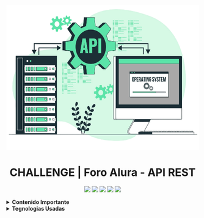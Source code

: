 <p align="center">
  <img center src="img/api-rest.png" width="610" height="380"></img>
</p>

<h1 align="center"> CHALLENGE | Foro Alura - API REST </h1>

<p align="center">
  <code><img width="120" src="https://springdoc.org/img/banner-logo.svg"></code>
  <code><img width="50" src="https://cdn.worldvectorlogo.com/logos/intellij-idea-1.svg"></code>
  <code><img width="90" src="https://www.vectorlogo.zone/logos/java/java-ar21.svg"></code>
  <code><img width="90" src="https://www.vectorlogo.zone/logos/mysql/mysql-ar21.svg"></code>
  <code><img width="95" src="https://www.vectorlogo.zone/logos/springio/springio-ar21.svg"></code>  
</p>
<b>

<details>
  <summary>
    Contenido Importante
  </summary>

## 📝 Descripción

La API-REST de Foro Alura es una aplicación backend desarrollada para facilitar funcionalidades de foros de discusión. Construida con Java y Spring Boot, MySql, contruyendo metodos y endpoints robustos para gestionar tópicos, mensajes, autenticación de usuarios y más. Esta API se integra perfectamente con MySQL para el almacenamiento de datos y utiliza Srping Doc | Swagger para una documentación clara y detallada de la API.

## 🔨 Funcionalidades

* Registrar usuarios.
* Listar usuarios.
* Registrar topico.
* Listar topico.
* Registrar mensajes ...

## :open_file_folder: Estructura principal de carpetas 

```
Challenge_Foro_Alura
├──src
│   ├── main
│   │   └── controller
|   |   └── dto
|   |   └── infra
|   |   └── model
|   |   └── repository
|   |   └── service
|   |   |
|   |   └── ForoApiApplication.java
│   ├── resources
│   │   ├── db/migration
|   |   |
│   │   └── aplicaction.properties 
├── POM.XML
└── README.md
```
</details>

<details>
  <summary>
    Tegnologias Usadas
  </summary>
<div align="center">
  <br>

  ![Java Version](https://img.shields.io/badge/Java-23-orange)
  ![Spring Boot](https://img.shields.io/badge/Spring%20Boot-3.4.1-brightgreen)
  ![MySQL](https://img.shields.io/badge/MySQL-8.0-blue)
  ![Swagger](https://img.shields.io/badge/Swagger-2.8.3-brightgreen)
  ![IntelliJ IDEA](https://img.shields.io/badge/IntelliJ%20IDEA-2024.1-lightblue)
  ![Insomnia](https://img.shields.io/badge/Insomnia-9.3.2-purple)
<div>
</details>

